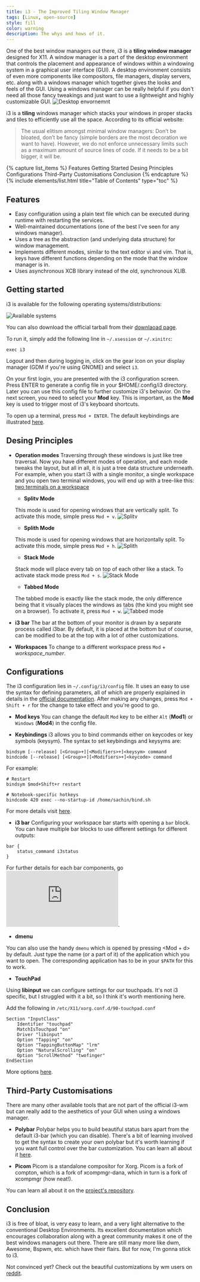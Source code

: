 ```yaml
---
title: i3 - The Improved Tiling Window Manager
tags: [Linux, open-source]
style: fill
color: warning
description: The whys and hows of it.
---
```


One of the best window managers out there, i3 is a **tiling window manager** designed for X11. A window manager is a part of the desktop environment that controls the placement and appearance of windows within a windowing system in a graphical user interface (GUI). A desktop environment consists of even more components like compositors, file managers, display servers, etc. along with a windows manager which together gives the looks and feels of the GUI. Using a windows manager can be really helpful if you don't need all those fancy tweakings and just want to use a lightweight and highly customizable GUI. 
![Desktop envornemnt](https://i.stack.imgur.com/LZGBJ.png)

i3 is a **tiling** windows manager which stacks your windows in proper stacks and tiles to efficiently use all the space. According to its official website:

> The usual elitism amongst minimal window managers: Don’t be bloated, don’t be fancy (simple borders are the most decoration we want to have). 
However, we do not enforce unnecessary limits such as a maximum amount of source lines of code. If it needs to be a bit bigger, it will be.

{% capture list_items %}
Features
Getting Started
Desing Principles
Configurations
Third-Party Customisations
Conclusion
{% endcapture %}
{% include elements/list.html title="Table of Contents" type="toc" %}

## Features 
- Easy configuration using a plain text file which can be executed during runtime with restarting the services.
- Well-maintained documentations (one of the best I've seen for any windows manager). 
- Uses a tree as the abstraction (and underlying data structure) for window management.
- Implements different modes, similar to the text editor vi and vim. That is, keys have different functions depending on the mode that the window manager is in.
- Uses asynchronous XCB library instead of the old, synchronous XLIB.

## Getting started
i3 is available for the following operating systems/distributions:

![Available systems](../assets/i3wm.png "Available systems")

You can also download the official tarball from their [downlaoad page](https://i3wm.org/downloads/).

To run it, simply add the following line in  `~/.xsession` or `~/.xinitrc`:
```
exec i3
```

Logout and then during logging in, click on the gear icon on your display manager (GDM if you're using GNOME) and select `i3`.

On your first login, you are presented with the i3 configuration screen. Press ENTER to generate a config file in your $HOME/.config/i3 directory. Later you can use this config file to further customize i3's behavior. On the next screen, you need to select your **Mod** key. This is important, as the **Mod** key is used to trigger most of i3's keyboard shortcuts.

To open up a terminal, press `Mod + ENTER`.
The default keybindings are illustrated [here](https://i3wm.org/docs/userguide.html#_default_keybindings).

## Desing Principles

- **Operation modes**
Traversing through these windows is just like tree traversal. Now you have different modes of operation, and each mode tweaks the layout, but all in all, it is just a tree data structure underneath. For example, when you start i3 with a single monitor, a single workspace and you open two terminal windows, you will end up with a tree-like this:
[two terminals on a workspace](https://i3wm.org/docs/tree-layout2.png)

  - **Splitv Mode**

  This mode is used for opening windows that are vertically split. To activate this mode, simple press `Mod + v`. 
  ![Splitv](../assets/splitv.png "Splitv")
  
  - **Splith Mode**

  This mode is used for opening windows that are horizontally split. To activate this mode, simple press `Mod + h`.
  ![Splith](../assets/splith.png "Splith")

  - **Stack Mode**

  Stack mode will place every tab on top of each other like a stack. To activate stack mode press `Mod + s`.
  ![Stack Mode](../assets/stack-mode.png "Stack Mode")

  - **Tabbed Mode**

  The tabbed mode is exactly like the stack mode, the only difference being that it visually places the windows as tabs (the kind you might see on a browser). To activate it, press `Mod + w`.
  ![Tabbed mode](../assets/tabbed-mode.png "Tabbed mode")

- **i3 bar**
The bar at the bottom of your monitor is drawn by a separate process called i3bar. By default, it is placed at the bottom but of course, can be modified to be at the top with a lot of other customizations.

- **Workspaces**
To change to a different workspace press `Mod` + *workspace_number*. 

## Configurations
The i3 configuration lies in `~/.config/i3/config` file. It uses an easy to use the syntax for defining parameters, all of which are properly explained in details in the [official documentation](https://i3wm.org/docs/userguide.html). After making any changes, press `Mod + Shift + r` for the change to take effect and you're good to go.

- **Mod keys**
You can change the default `Mod` key to be either `Alt` (**Mod1**) or `Windows` (**Mod4**) in the config file.

- **Keybindings**
i3 allows you to bind commands either on keycodes or key symbols (keysym). The syntax to set keybindings and keysyms are:

```
bindsym [--release] [<Group>+][<Modifiers>+]<keysym> command
bindcode [--release] [<Group>+][<Modifiers>+]<keycode> command
```

For example:

```
# Restart
bindsym $mod+Shift+r restart

# Notebook-specific hotkeys
bindcode 420 exec --no-startup-id /home/sachin/bind.sh
```

For more details visit [here](https://i3wm.org/docs/userguide.html#keybindings).

- **i3 bar**
Configuring your workspace bar starts with opening a `bar` block. You can have multiple bar blocks to use different settings for different outputs:

```
bar {
    status_command i3status
}
```
For further details for each bar components, go ![here](https://i3wm.org/docs/userguide.html#_configuring_i3bar).

- **dmenu**

You can also use the handy `dmenu` which is opened by pressing <Mod + d> by default. Just type the name (or a part of it) of the application which you want to open. The corresponding application has to be in your `$PATH` for this to work.

- **TouchPad**

Using **libinput** we can configure settings for our touchpads. It's not i3 specific, but I struggled with it a bit, so I think it's worth mentioning here.

Add the following in `/etc/X11/xorg.conf.d/90-touchpad.conf`

```
Section "InputClass"
    Identifier "touchpad"
    MatchIsTouchpad "on"
    Driver "libinput"
    Option "Tapping" "on"
    Option "TappingButtonMap" "lrm"
    Option "NaturalScrolling" "on"
    Option "ScrollMethod" "twofinger"
EndSection
```

More options [here](https://jlk.fjfi.cvut.cz/arch/manpages/man/libinput.4).

## Third-Party Customisations
There are many other available tools that are not part of the official i3-wm but can really add to the aesthetics of your GUI when using a windows manager.

- **Polybar**
Polybar helps you to build beautiful status bars apart from the default i3-bar (which you can disable). There's a bit of learning involved to get the syntax to create your own polybar but it's worth learning if you want full control over the bar customization. You can learn all about it [here](https://github.com/polybar/polybar/wiki).

- **Picom**
Picom is a standalone compositor for Xorg. Picom is a fork of compton, which is a fork of xcompmgr-dana, which in turn is a fork of xcompmgr (how neat!).

You can learn all about it on the [project's repository](https://github.com/yshui/picom).

## Conclusion
i3 is free of bloat, is very easy to learn, and a very light alternative to the conventional Desktop Environments. Its excellent documentation which encourages collaboration along with a great community makes it one of the best windows managers out there. There are still many more like dwm, Awesome, Bspwm, etc. which have their flairs. But for now, I'm gonna stick to i3.

Not convinced yet? Check out the beautiful customizations by wm users on [reddit](https://www.reddit.com/r/unixporn/).